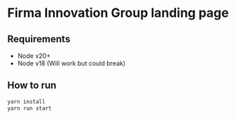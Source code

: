 # Firma Innovation Group landing page

## Requirements

- Node v20+
- Node v18 (Will work but could break)

## How to run

```bash
yarn install
yarn run start
```
